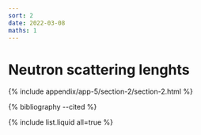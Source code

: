 ```yaml
---
sort: 2
date: 2022-03-08
maths: 1
---
```


# Neutron scattering lenghts

{% include appendix/app-5/section-2/section-2.html %}

{% bibliography --cited %}

{% include list.liquid all=true %}
